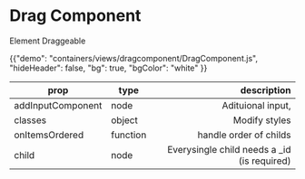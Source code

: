 # Drag Component

<p class="description">Element Draggeable</p>

{{"demo": "containers/views/dragcomponent/DragComponent.js", "hideHeader": false, "bg": true, "bgColor": "white" }}


| prop                       | type    | description                  |
| -------------------------- |---------| ----------------------------:|
| addInputComponent    | node   | Adituional input,      |
| classes | object    |   Modify styles       |
| onItemsOrdered   | function  | handle order of childs     |
| child   | node  | Everysingle child needs a _id  (is required) |
